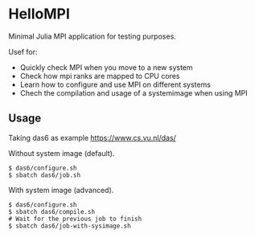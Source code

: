 # HelloMPI

Minimal Julia MPI application for testing purposes.

Usef for:
- Quickly check MPI when you move to a new system
- Check how mpi ranks are mapped to CPU cores
- Learn how to configure and use MPI on different systems
- Chech the compilation and usage of a systemimage when using MPI

## Usage

Taking das6 as example https://www.cs.vu.nl/das/  

Without system image (default).

```batch
$ das6/configure.sh
$ sbatch das6/job.sh
```

With system image (advanced).
```batch
$ das6/configure.sh
$ sbatch das6/compile.sh
# Wait for the previous job to finish
$ sbatch das6/job-with-sysimage.sh
```

